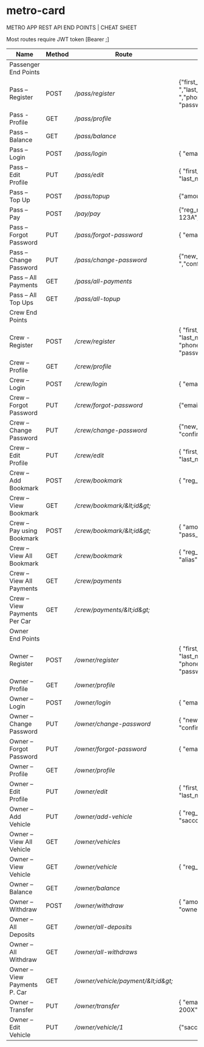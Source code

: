 # metro-card

METRO APP REST API END POINTS | CHEAT SHEET

Most routes require JWT token [Bearer <JWT>;]

| Name | Method | Route | JSON | Protected |
| --- | --- | --- | --- | --- |
| Passenger End Points |
| Pass – Register | POST | _/pass/register_ | {&quot;first\_name&quot;:&quot; &quot;,&quot;last\_name&quot;:&quot; &quot;, &quot;email&quot;:&quot; &quot;,&quot;phone&quot;:&quot;2547xxxxx&quot;, &quot;password&quot;:&quot; &quot; } | N |
| Pass - Profile | GET | _/pass/profile_ | | Y |
| Pass – Balance | GET | _/pass/balance_ | | Y |
| Pass – Login | POST | _/pass/login_ | { &quot;email&quot;:&quot; &quot;, &quot;password&quot;:&quot; &quot; } | N |
| Pass – Edit Profile | PUT | _/pass/edit_ | { &quot;first\_name&quot;:&quot; &quot;, &quot;last\_name&quot;:&quot; &quot; } | Y |
| Pass – Top Up | POST | _/pass/topup_ | {&quot;amount&quot;:&quot;1000&quot;} | Y |
| Pass – Pay | POST | _/pay/pay_ | {&quot;reg\_no&quot;:&quot;KGD 123A&quot;,&quot;amount&quot;:&quot;120&quot;} | Y |
| Pass – Forgot Password | PUT | _/pass/forgot-password_ | { &quot;email&quot;:&quot; &quot;} | N |
| Pass – Change Password | PUT | _/pass/change-password_ | {&quot;new\_password&quot;:&quot; &quot;,&quot;confirm\_password&quot;:&quot; &quot;} | Y |
| Pass – All Payments | GET | _/pass/all-payments_ | | Y |
| Pass – All Top Ups | GET | _/pass/all-topup_ | | Y |
| Crew End Points |
| Crew - Register | POST | _/crew/register_ | { &quot;first\_name&quot;:&quot; &quot;, &quot;last\_name&quot;:&quot; &quot;, &quot;email&quot;:&quot; &quot;, &quot;phone&quot;:&quot;2547XXXX&quot;, &quot;password&quot;:&quot; &quot;} | N |
| Crew – Profile | GET | _/crew/profile_ | | Y |
| Crew – Login | POST | _/crew/login_ | { &quot;email&quot;:&quot; &quot;, &quot;password&quot;:&quot; &quot;} | N |
| Crew – Forgot Password | PUT | _/crew/forgot-password_ | {&quot;email&quot;:&quot; &quot;} | N |
| Crew – Change Password | PUT | _/crew/change-password_ | {&quot;new\_password&quot;:&quot; &quot;, &quot;confirm\_password&quot;:&quot; &quot; } | Y |
| Crew – Edit Profile | PUT | _/crew/edit_ | { &quot;first\_name&quot;:&quot; &quot;, &quot;last\_name&quot;:&quot; &quot; } | Y |
| Crew – Add Bookmark | POST | _/crew/bookmark_ | { &quot;reg\_no&quot;:&quot; &quot;, &quot;alias&quot;:&quot; &quot; } | Y |
| Crew – View Bookmark | GET | _/crew/bookmark/\&lt;id\&gt;_ | | Y |
| Crew – Pay using Bookmark | POST | _/crew/bookmark/\&lt;id\&gt;_ | { &quot;amount&quot;:&quot;80&quot;, &quot;pass\_phone&quot;:&quot;2547XXX&quot; } | Y |
| Crew – View All Bookmark | GET | _/crew/bookmark_ | { &quot;reg\_no&quot;:&quot;KGA 202X&quot;, &quot;alias&quot;:&quot; &quot; } | Y |
| Crew – View All Payments | GET | _/crew/payments_ | | Y |
| Crew – View Payments Per Car | GET | _/crew/payments/\&lt;id\&gt;_ | | Y |
| Owner End Points |
| Owner – Register | POST | _/owner/register_ | { &quot;first\_name&quot;:&quot; &quot;, &quot;last\_name&quot;:&quot; &quot;, &quot;email&quot;:&quot; &quot;, &quot;phone&quot;:&quot;254XXXX&quot;, &quot;password&quot;:&quot; &quot; } | N |
| Owner – Profile | GET | _/owner/profile_ | | Y |
| Owner – Login | POST | _/owner/login_ | { &quot;email&quot;:&quot; &quot;, &quot;password&quot;:&quot; &quot;} | N |
| Owner – Change Password | PUT | _/owner/change-password_ | { &quot;new\_password&quot;:&quot; &quot;, &quot;confirm\_password&quot;:&quot; &quot; } | Y |
| Owner – Forgot Password | PUT | _/owner/forgot-password_ | { &quot;email&quot;:&quot; &quot; } | N |
| Owner – Profile | GET | _/owner/profile_  | | Y |
| Owner – Edit Profile | PUT | _/owner/edit_ | { &quot;first\_name&quot;:&quot; &quot;, &quot;last\_name&quot;:&quot; &quot;} | Y |
| Owner – Add Vehicle | PUT | _/owner/add-vehicle_ | { &quot;reg\_no&quot;:&quot;KGA 200X&quot;, &quot;sacco&quot;:&quot; &quot;, &quot;capacity&quot;:&quot;33&quot; } | Y |
| Owner – View All Vehicle | GET | _/owner/vehicles_ |  | Y |
| Owner – View Vehicle | GET | _/owner/vehicle_ | { &quot;reg\_no&quot;:&quot;KGA 211X&quot;} | Y |
| Owner – Balance | GET | _/owner/balance_ | | Y |
| Owner – Withdraw | POST | _/owner/withdraw_ | { &quot;amount&quot;:&quot; &quot;, &quot;owner\_phone&quot;:&quot;2547XXXX&quot;} | Y |
| Owner – All Deposits | GET | _/owner/all-deposits_ | | Y |
| Owner – All Withdraw | GET | _/owner/all-withdraws_ | | Y |
| Owner – View Payments P. Car | GET | _/owner/vehicle/payment/\&lt;id\&gt;_ | | Y |
| Owner – Transfer | PUT | _/owner/transfer_ | { &quot;email&quot;:&quot; &quot;,&quot;reg\_no&quot;:&quot;KGA 200X&quot;} | Y |
| Owner – Edit Vehicle | PUT | _/owner/vehicle/1_ | {&quot;sacco&quot;:&quot; &quot;,&quot;capacity&quot;:&quot;14&quot;} | Y |

